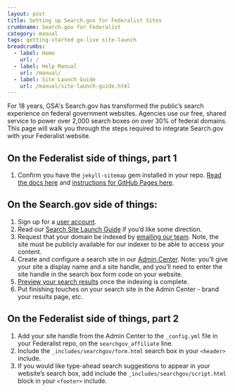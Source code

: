 ```yaml
---
layout: post
title: Setting up Search.gov for Federalist Sites
crumbname: Search.gov for Federalist
category: manual
tags: getting-started go-live site-launch
breadcrumbs:
  - label: Home
    url: /
  - label: Help Manual
    url: /manual/
  - label: Site Launch Guide
    url: /manual/site-launch-guide.html
---
```


For 18 years, GSA's Search.gov has transformed the public’s search experience on federal government websites. Agencies use our free, shared service to power over 2,000 search boxes on over 30% of federal domains. This page will walk you through the steps required to integrate Search.gov with your Federalist website.

## On the Federalist side of things, part 1

1. Confirm you have the `jekyll-sitemap` gem installed in your repo. [Read the docs here](https://github.com/jekyll/jekyll-sitemap) and [instructions for GitHub Pages here](https://help.github.com/en/articles/sitemaps-for-github-pages).

## On the Search.gov side of things:

1. Sign up for a [user account](https://search.usa.gov/sign-up).
1. Read our [Search Site Launch Guide](/manual/getting-started.html) if you’d like some direction.
1. Request that your domain be indexed by [emailing our team](mailto:search@support.digitalgov.gov). Note, the site must be publicly available for our indexer to be able to access your content.
1. Create and configure a search site in our [Admin Center](https://search.usa.gov/sites). Note: you’ll give your site a display name and a site handle, and you’ll need to enter the site handle in the search box form code on your website.
1. [Preview your search results](/manual/preview.html) once the indexing is complete.
1. Put finishing touches on your search site in the Admin Center - brand your results page, etc. 

## On the Federalist side of things, part 2

1. Add your site handle from the Admin Center to the `_config.yml` file in your Federalist repo, on the `searchgov_affiliate` line.
1. Include the `_includes/searchgov/form.html` search box in your `<header>` include.
1. If you would like type-ahead search suggestions to appear in your website’s search box, add include the `_includes/searchgov/script.html` block in your `<footer>` include.
